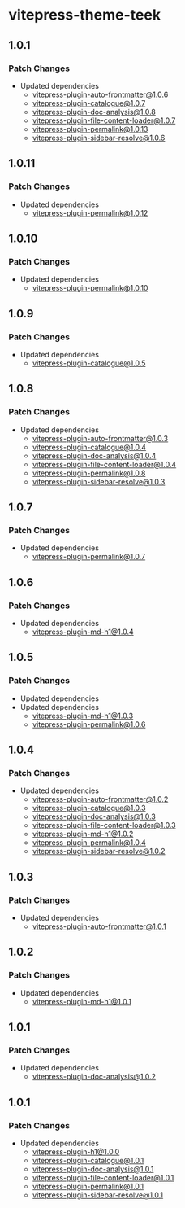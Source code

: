 # vitepress-theme-teek

## 1.0.1

### Patch Changes

- Updated dependencies
  - vitepress-plugin-auto-frontmatter@1.0.6
  - vitepress-plugin-catalogue@1.0.7
  - vitepress-plugin-doc-analysis@1.0.8
  - vitepress-plugin-file-content-loader@1.0.7
  - vitepress-plugin-permalink@1.0.13
  - vitepress-plugin-sidebar-resolve@1.0.6

## 1.0.11

### Patch Changes

- Updated dependencies
  - vitepress-plugin-permalink@1.0.12

## 1.0.10

### Patch Changes

- Updated dependencies
  - vitepress-plugin-permalink@1.0.10

## 1.0.9

### Patch Changes

- Updated dependencies
  - vitepress-plugin-catalogue@1.0.5

## 1.0.8

### Patch Changes

- Updated dependencies
  - vitepress-plugin-auto-frontmatter@1.0.3
  - vitepress-plugin-catalogue@1.0.4
  - vitepress-plugin-doc-analysis@1.0.4
  - vitepress-plugin-file-content-loader@1.0.4
  - vitepress-plugin-permalink@1.0.8
  - vitepress-plugin-sidebar-resolve@1.0.3

## 1.0.7

### Patch Changes

- Updated dependencies
  - vitepress-plugin-permalink@1.0.7

## 1.0.6

### Patch Changes

- Updated dependencies
  - vitepress-plugin-md-h1@1.0.4

## 1.0.5

### Patch Changes

- Updated dependencies
- Updated dependencies
  - vitepress-plugin-md-h1@1.0.3
  - vitepress-plugin-permalink@1.0.6

## 1.0.4

### Patch Changes

- Updated dependencies
  - vitepress-plugin-auto-frontmatter@1.0.2
  - vitepress-plugin-catalogue@1.0.3
  - vitepress-plugin-doc-analysis@1.0.3
  - vitepress-plugin-file-content-loader@1.0.3
  - vitepress-plugin-md-h1@1.0.2
  - vitepress-plugin-permalink@1.0.4
  - vitepress-plugin-sidebar-resolve@1.0.2

## 1.0.3

### Patch Changes

- Updated dependencies
  - vitepress-plugin-auto-frontmatter@1.0.1

## 1.0.2

### Patch Changes

- Updated dependencies
  - vitepress-plugin-md-h1@1.0.1

## 1.0.1

### Patch Changes

- Updated dependencies
  - vitepress-plugin-doc-analysis@1.0.2

## 1.0.1

### Patch Changes

- Updated dependencies
  - vitepress-plugin-h1@1.0.0
  - vitepress-plugin-catalogue@1.0.1
  - vitepress-plugin-doc-analysis@1.0.1
  - vitepress-plugin-file-content-loader@1.0.1
  - vitepress-plugin-permalink@1.0.1
  - vitepress-plugin-sidebar-resolve@1.0.1
